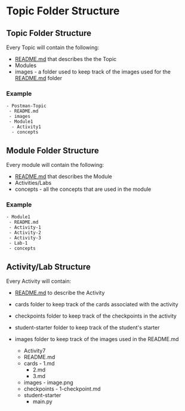 # Topic Folder Structure

## Topic Folder Structure

Every Topic will contain the following:

- [README.md](http://readme.md) that describes the the Topic
- Modules
- images - a folder used to keep track of the images used for the [README.md](http://readme.md) folder

### Example

    - Postman-Topic
     - README.md
     - images
     - Module1
      - Activity1
      - concepts

## Module Folder Structure

Every module will contain the following:

- [README.md](http://readme.md) that describes the Module
- Activities/Labs
- concepts - all the concepts that are used in the module

### Example

    - Module1
     - README.md
     - Activity-1
     - Activity-2
     - Activity-3
     - Lab-1
     - concepts

## Activity/Lab Structure

Every Activity will contain:

- [README.md](http://readme.md) to describe the Activity
- cards folder to keep track of the cards associated with the activity
- checkpoints folder to keep track of the checkpoints in the activity
- student-starter folder to keep track of the student's starter
- images folder to keep track of the images used in the README.md

    - Activity7
     - README.md
     - cards
      - 1.md
    	- 2.md
    	- 3.md
     - images
      - image.png
     - checkpoints
      - 1-checkpoint.md
     - student-starter
    	- main.py